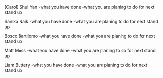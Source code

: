 (Carol) Shui Yan
-what you have done
-what you are planing to do for next stand up

Sanika Naik
-what you have done
-what you are planing to do for next stand up

Bosco Bartilomo
-what you have done
-what you are planing to do for next stand up

Matt Moss
-what you have done
-what you are planing to do for next stand up

Liam Buttery
-what you have done
-what you are planing to do for next stand up
